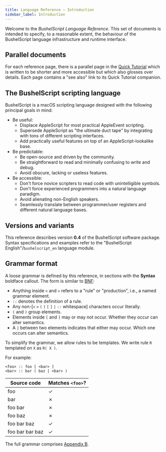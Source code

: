 ```yaml
---
title: Language Reference – Introduction
sidebar_label: Introduction
---
```


Welcome to the _BushelScript Language Reference_. This set of documents is intended to specify, to a reasonable extent, the behaviour of the BushelScript language infrastructure and runtime interface.

## Parallel documents

For each reference page, there is a parallel page in the [Quick Tutorial](/help/docs/tutorial) which is written to be shorter and more accessible but which also glosses over details. Each page contains a "see also" link to its Quick Tutorial companion.

## The BushelScript scripting language

BushelScript is a macOS scripting language designed with the following principal goals in mind:

- Be useful:
  - Displace AppleScript for most practical AppleEvent scripting.
  - Supersede AppleScript as "the ultimate duct tape" by integrating with tons of different scripting interfaces.
  - Add practically useful features on top of an AppleScript-lookalike base.
- Be predictable:
  - Be open-source and driven by the community.
  - Be straightforward to read and minimally confusing to write and debug.
  - Avoid obscure, lacking or useless features.
- Be accessible:
  - Don't force novice scripters to read code with unintelligible symbols.
  - Don't force experienced programmers into a natural language paradigm.
  - Avoid alienating non-English speakers.
  - Seamlessly translate between programmer/user registers and different natural language bases.

## Versions and variants

This reference describes version **0.4** of the BushelScript software package. Syntax specifications and examples refer to the "BushelScript English"/`bushelscript_en` language module.

## Grammar format

A loose grammar is defined by this reference, in sections with the **Syntax** boldface callout. The form is similar to [BNF](https://en.wikipedia.org/wiki/Backus–Naur_form):

- Anything inside `<` and `>` refers to a "rule" or "production", i.e., a named grammar element.
- `::` denotes the definition of a rule.
- Any non-[`<` `>` `(` `)` `[` `]` `|` `::` whitespace] characters occur literally.
- `(` and `)` group elements.
- Elements inside `[` and `]` may or may not occur. Whether they occur can alter semantics.
- A `|` between two elements indicates that either may occur. Which one occurs can alter semantics.

To simplify the grammar, we allow rules to be templates. We write rule `R` templated on `X` as `R( X )`.

For example:

    <foo> :: foo [ <bar> ]
    <bar> :: bar ( baz | <bar> )

| Source code     | Matches `<foo>`? |
|-----------------|------------------|
| foo             | ✓                |
| bar             | ✗                |
| foo bar         | ✗                |
| foo baz         | ✗                |
| foo bar baz     | ✓                |
| foo bar bar baz | ✓                |

The full grammar comprises [Appendix B](grammar).
